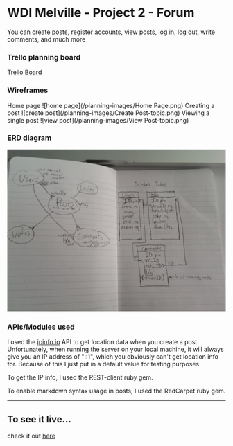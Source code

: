 # WDI Melville - Project 2 - Forum
You can create posts, register accounts, view posts, log in, log out, write comments, and much more

### Trello planning board
[Trello Board](https://trello.com/b/4GbDQk0l/wdi-project-2-forum)

### Wireframes
Home page
![home page](/planning-images/Home Page.png)
Creating a post
![create post](/planning-images/Create Post-topic.png)
Viewing a single post
![view post](/planning-images/View Post-topic.png)

### ERD diagram
![ERD diagram](/planning-images/IMAG0336.jpg)

### APIs/Modules used
I used the [ipinfo.io](http://ipinfo.io) API to get location data when you create a post. Unfortunately, when running the server on your local machine, it will always give you an IP address of "::1", which you obviously can't get location info for. Because of this I just put in a default value for testing purposes.

To get the IP info, I used the REST-client ruby gem.

To enable markdown syntax usage in posts, I used the RedCarpet ruby gem.

-----------
## To see it live...
check it out [here](https://max-peterson-project-2.herokuapp.com/)